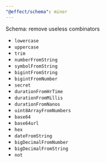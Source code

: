 ```yaml
---
"@effect/schema": minor
---
```


Schema: remove useless combinators

- `lowercase`
- `uppercase`
- `trim`
- `numberFromString`
- `symbolFromString`
- `bigintFromString`
- `bigintFromNumber`
- `secret`
- `durationFromHrTime`
- `durationFromMillis`
- `durationFromNanos`
- `uint8ArrayFromNumbers`
- `base64`
- `base64url`
- `hex`
- `dateFromString`
- `bigDecimalFromNumber`
- `bigDecimalFromString`
- `not`
